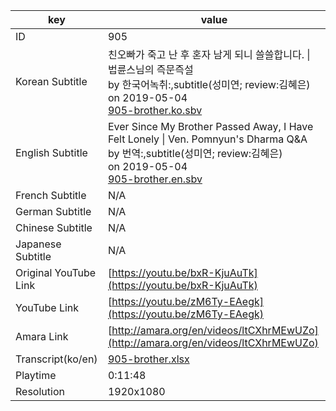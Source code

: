 |  key  |  value  |
|-------|---------|
| ID            | 905 |
| Korean Subtitle | 친오빠가 죽고 난 후 혼자 남게 되니 쓸쓸합니다. \| 법륜스님의 즉문즉설<br>by 한국어녹취:,subtitle(성미연; review:김혜은)<br>on 2019-05-04<br>[905-brother.ko.sbv](https://github.com/jungtosociety/dharma-qna/raw/master/sub/905/905-brother.ko.sbv)<br>|
| English Subtitle | Ever Since My Brother Passed Away, I Have Felt Lonely \| Ven. Pomnyun's Dharma Q&A<br>by 번역:,subtitle(성미연; review:김혜은)<br>on 2019-05-04<br>[905-brother.en.sbv](https://github.com/jungtosociety/dharma-qna/raw/master/sub/905/905-brother.en.sbv)<br>|
| French Subtitle | N/A |
| German Subtitle | N/A |
| Chinese Subtitle | N/A |
| Japanese Subtitle | N/A |
| Original YouTube Link  | [https://youtu.be/bxR-KjuAuTk](https://youtu.be/bxR-KjuAuTk) |
| YouTube Link  | [https://youtu.be/zM6Ty-EAegk](https://youtu.be/zM6Ty-EAegk) |
| Amara Link    | [http://amara.org/en/videos/ltCXhrMEwUZo](http://amara.org/en/videos/ltCXhrMEwUZo) |
| Transcript(ko/en) | [905-brother.xlsx](https://github.com/jungtosociety/dharma-qna/raw/master/sub/905/905-brother.xlsx) |
| Playtime | 0:11:48 |
| Resolution | 1920x1080|
